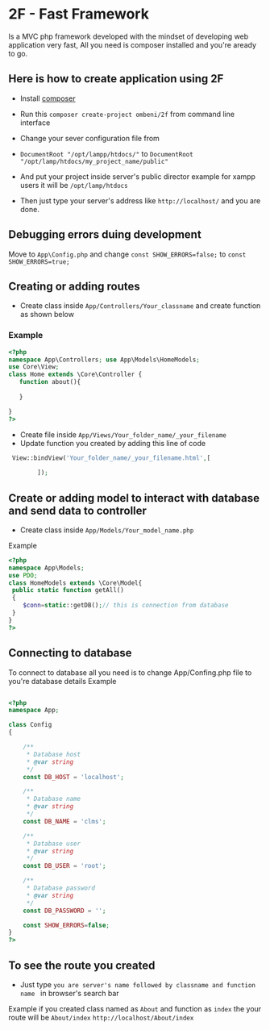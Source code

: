 # 2F - Fast Framework
Is a MVC php framework developed with the mindset of developing web application very fast, All you need is composer installed and you're aready to go.
## Here is how to create application using 2F
- Install  [composer](https://getcomposer.org/download)
- Run this `composer create-project ombeni/2f` from command line interface
- Change your sever configuration file from 

- `DocumentRoot "/opt/lampp/htdocs/"` to `DocumentRoot "/opt/lamp/htdocs/my_project_name/public"`
-  And put your project inside server's public director example for xampp users it will be `/opt/lamp/htdocs`
-  Then just type your server's address like `http://localhost/` and you are done.

## Debugging errors duing development

Move to `App\Config.php` and change `const SHOW_ERRORS=false;` to `const SHOW_ERRORS=true;`

## Creating or adding routes
- Create class inside `App/Controllers/Your_classname` and create function as shown below
 ### Example 
 ```php 
<?php 
namespace App\Controllers; use App\Models\HomeModels;
use Core\View;
class Home extends \Core\Controller {
    function about(){
       
    }

}
?> 
```

- Create file inside `App/Views/Your_folder_name/_your_filename`
- Update function you created by adding this line of code 
```php 
 View::bindView('Your_folder_name/_your_filename.html',[
            
        ]);
 ```
## Create or adding model to interact with database and send data to controller
- Create class inside `App/Models/Your_model_name.php` 

Example 
```php
<?php 
namespace App\Models;
use PDO;
class HomeModels extends \Core\Model{
 public static function getAll()
 {
    $conn=static::getDB();// this is connection from database
 }
}
?>
```
## Connecting to database 
To connect to database all you need is to change App/Confing.php file to you're database details
Example 

```php

<?php
namespace App;

class Config
{

    /**
     * Database host
     * @var string
     */
    const DB_HOST = 'localhost';

    /**
     * Database name
     * @var string
     */
    const DB_NAME = 'clms';

    /**
     * Database user
     * @var string
     */
    const DB_USER = 'root';

    /**
     * Database password
     * @var string
     */
    const DB_PASSWORD = '';

    const SHOW_ERRORS=false;
}
?>
```

## To see the route you created
- Just type `you are server's name followed by classname and function name ` in browser's search bar

Example if you created class named as `About` and function as `index` the your route will be `About/index`
`http://localhost/About/index`
